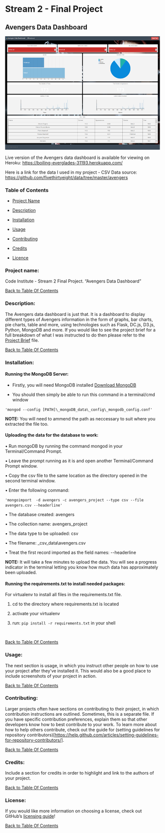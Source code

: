 Stream 2 - Final Project
========================

Avengers Data Dashboard
-----------------------

![](readme_img/dashboard.png)

Live version of the Avengers data dashboard is available for viewing on Heroku:
<https://boiling-everglades-31193.herokuapp.com/>

Here is a link for the data I used in my project - CSV Data source:
https://github.com/fivethirtyeight/data/tree/master/avengers

### **Table of Contents**

-   [Project Name](\#project-name)

-   [Description](\#description)

-   [Installation](\#installation)

-   [Usage](\#usage)

-   [Contributing](\#contributing)

-   [Credits](\#credits)

-   [Licence](\#license)

### **Project name**: 

Code Institute - Stream 2 Final Project. “Avengers Data Dashboard”

[Back to Table Of Contents](\#table-of-contents)

### **Description**: 

The Avengers data dashboard is just that. It is a dashboard to display different
types of Avengers information in the form of graphs, bar charts, pie charts,
table and more, using technologies such as Flask, DC.js, D3.js, Python, MongoDB
and more. If you would like to see the project brief for a full breakdown of
what I was instructed to do then please refer to the [Project
Brief](ProjectBrief.md) file.

[Back to Table Of Contents](\#table-of-contents)

### **Installation**: 

#### Running the MongoDB Server:

-   Firstly, you will need MongoDB installed [Download
    MongoDB](https://www.mongodb.com/download-center?jmp=nav\#community)

-   You should then simply be able to run this command in a terminal/cmd window

`'mongod --config [PATH]\_mongoDB_data\_config\_mongodb_config.conf'`

**NOTE:** You will need to ammend the path as neccessary to suit where you
extracted the file too.

#### Uploading the data for the database to work:

• Run mongoDB by running the command mongod in your Terminal/Command Prompt.

• Leave the prompt running as it is and open another Terminal/Command Prompt
window.

• Copy the csv file to the same location as the directory opened in the second
terminal window.

• Enter the following command:

`'mongoimport  -d avengers -c avengers_project --type csv --file avengers.csv
--headerline'`

• The database created: avengers

• The collection name: avengers_project

• The data type to be uploaded: csv

• The filename: \_csv_data\\avengers.csv

• Treat the first record imported as the field names: --headerline

**NOTE:** It will take a few minutes to upload the data. You will see a progress
indicator in the terminal letting you know how much data has approximately been
uploaded.

#### Running the requirements.txt to install needed packages:

For virtualenv to install all files in the requirements.txt file.

1.  cd to the directory where requirements.txt is located

2.  activate your virtualenv

3.  run: `pip install -r requirements.txt` in your shell

 

[Back to Table Of Contents](\#table-of-contents)

### **Usage**: 

The next section is usage, in which you instruct other people on how to use your
project after they’ve installed it. This would also be a good place to include
screenshots of your project in action.

[Back to Table Of Contents](\#table-of-contents)

### **Contributing**: 

Larger projects often have sections on contributing to their project, in which
contribution instructions are outlined. Sometimes, this is a separate file. If
you have specific contribution preferences, explain them so that other
developers know how to best contribute to your work. To learn more about how to
help others contribute, check out the guide for (setting guidelines for
repository
contributors)[https://help.github.com/articles/setting-guidelines-for-repository-contributors/].

[Back to Table Of Contents](\#table-of-contents)

### **Credits**: 

Include a section for credits in order to highlight and link to the authors of
your project.

[Back to Table Of Contents](\#table-of-contents)

### **License**: 

If you would like more information on choosing a license, check out
GitHub’s [licensing guide](http://choosealicense.com/)!

[Back to Table Of Contents](\#table-of-contents)

 
